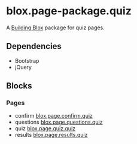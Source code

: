 # blox.page-package.quiz

A [Building Blox](https://github.com/Building-Blox/building-blox) package for quiz pages.

## Dependencies
- Bootstrap
- jQuery

## Blocks
### Pages
- confirm [blox.page.confirm.quiz](https://github.com/richjava/blox.page.confirm.quiz)
- questions [blox.page.questions.quiz](https://github.com/richjava/blox.page.questions.quiz)
- quiz [blox.page.quiz.quiz](https://github.com/richjava/blox.page.quiz.quiz)
- results [blox.page.results.quiz](https://github.com/richjava/blox.page.results.quiz)